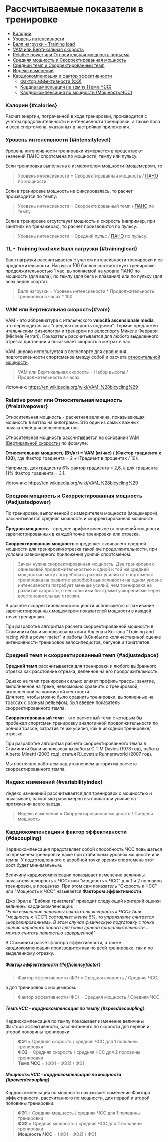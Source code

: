 # Рассчитываемые показатели в тренировке

* [Калории](#calories)
* [Уровень интенсивности](#intensitylevel)
* [Балл нагрузки - Training load](#trainingload)
* [VAM или Вертикальная скорость](#vam)
* [Relative power или Относительная мощность подъема](#relativepower)
* [Средняя мощность и Скорректированная мощность](#adjustedpower)
* [Средний темп и Скорректированный темп](#adjustedpace)
* [Индекс изменений](#variabilityindex)
* [Кардиокомпенсация и фактор эффективности](#decoupling)
  * [Фактор эффективности \(ФЭ\)](#efficiencyfactor)
  * [Кардиокомпенсация по темпу \(Темп:ЧСС\)](#speeddecoupling)
  * [Кардиокомпенсация по мощности \(Мощность:ЧСС\)](#powerdecoupling)

### Калории {#calories}

Расчет энергии, потраченной в ходе тренировки, производится с учетом продолжительности и интенсивности тренировки, а также пола и веса спортсмена, указанных в настройках приложения.

### Уровень интенсивности {#intensitylevel}

Уровень интенсивности тренировки измеряется в процентах от значений ПАНО спортсмена по мощности, темпу или пульсу.

Если тренировка выполнена с измерителем мощности \(мощемером\), то   
>Уровень интенсивности = Скорректированная мощность / [ПАНО](/basics/lactate-threshold.md) по мощности.

Если в тренировке мощность не фиксировалась, то расчет производится по темпу:  
>Уровень интенсивности = Скорректированный темп / [ПАНО](/basics/lactate-threshold.md) по темпу

Если в тренировке отсутствует мощность и скорость \(например, при занятиях на тренажерах\), то расчет производится по пульсу:  
>Уровень интенсивности = Средний пульс / [ПАНО](/basics/lactate-threshold.md) по пульсу.

### TL - Training load или Балл нагрузки {#trainingload}

Балл нагрузки рассчитывается с учетом интенсивности тренировки и ее продолжительности.  Нагрузка 100 баллов соответствует тренировке продолжительностью 1 час, выполняемой на уровне ПАНО по мощности \(для вела\), по темпу \(для бега и плавания\) или по пульсу \(для всех видов спорта\).

>Балл нагрузки = Уровень интенсивности \* Продолжительность тренировки в часах \* 100

### VAM или Вертикальная скорость{#vam}
VAM - это аббревиатура с итальянского **velocità ascensionale media**, что переводится как "средняя скорость подъема". Термин предложен итальянским физиологом и тренером по велоспорту Микеле Феррари (Michele Ferrari).  Показатель рассчитывается для любого выделенного отрезка дистанции и показывает скорость в метрах в час.

VAM широко используется в велоспорте для сравнения подготовленности спортсменов между собой и расчета [относительной мощности](#relativepower).

>VAM или Вертикальная скорость = Набор высоты / Продолжительность в часах.

Источник: https://en.wikipedia.org/wiki/VAM_%28bicycling%29

### Relative power или Относительная мощность {#relativepower}
Относительная мощность - расчетная величина, показывающая мощность в ваттах на килограмм. Это один из самых важных показателей для велосипедистов.

Относительная мощность рассчитывается на основании [VAM (Вертикальной скорости)](#vam) по формуле:

**Относительная мощность (Вт/кг) = VAM (м/час) / (Фактор градиента x 100)**,
где Фактор градиента = 2 + (Градиент в процентах / 10).

Например, для градиента 6% фактор градиента = 2,6, а для градиента 11% Фактор градиента = 3,1.

Источник: https://en.wikipedia.org/wiki/VAM_%28bicycling%29

### Средняя мощность и Скорректированная мощность {#adjustedpower}
По тренировке, выполненной с измерителем мощности (мощемером), рассчитывается средняя мощность и скорректированная мощность.

**Средняя мощность** - среднее арифметическое от значений мощности, зарегистрированных в каждой точке тренировки или отрезка.

**Скорректированная мощность** определяет эквивалент средней мощности для тренировки/отрезка такой же продолжительности, при условии равномерного приложения усилий спортсменом. 

> Зачем нужна скорректированная мощность. 
Две тренировки с одинаковой продолжительностью и одной и той же средней мощностью могут потребовать разных усилий от спортсмена: тренировка на развитие аэробной выносливости на одном уровне интенсивности потребует меньше усилий, чем тренировка на развитие скорости, с несколькими быстрыми ускорениями через восстановительные отрезки.

В расчете скорректированной мощности используется сглаживание зарегистрированных мощемером показателей мощности в каждой точке тренировки.

При разработке алгоритма расчета скорректированной мощности в Стаминити были использованы книга Аллена и Коггана "Training and racing with a power meter" и работы Ф.Скибы по количественной оценке интенсивности тренировок велосипедистов, бегунов и триатлетов.

### Средний темп и скорректированный темп {#adjustedpace}
**Средний темп** рассчитывается для тренировки и любого выбранного отрезка как расстояние отрезка, деленное на его продолжительность. 

Однако на темп тренировки сильно влияет профиль трассы: занятие, выполненное на треке, невозможно сравнить с тренировкой, выполненной на холмистой местности.  
Для того, чтобы можно было сравнить тренировки, выполненные на трассах с разным рельефом, был введен показатель скорректированного темпа.

**Скорректированный темп** - это расчетный темп с которым бы пробежал спортсмен тренировку аналогичной продолжительности по ровной трассе, затратив те же усилия, как в исходной тренировке/отрезке.

При разработке алгоритма расчета скорректированного темпа в Стаминити были использованы работы C.T.M Davies (1973 год), работы Alberto Minetti (2003 год), статья R.Lovett в Runnersworld (2007 год).

Мы постоянно работаем над уточнением алгоритма расчета скорректированного темпа.

### Индекс изменений {#variabilityindex}
Индекс изменений рассчитывается для тренировок с мощностью и показывает, насколько равномерно вы прилагали усилие на протяжении всего заезда. 
>Индекс изменений = Скорректированная мощность / Средняя мощность

### Кардиокомпенсация и фактор эффективности {#decoupling}

Кардиокомпенсация представляет собой способность ЧСС повышаться со временем тренировки даже при стабильных уровнях мощности или темпа. У подготовленного с аэробной точки зрения спортсмена этот рост будет минимальным.

Величину кардиокомпенсации показывает изменение величины показателя «скорость к ЧСС» или "мощность к ЧСС" для 1 и 2 половины тренировки, в процентах. При этом сам показатель "Скорость к ЧСС" или "Мощность к ЧСС" называется **Фактором эффективности**.

Джо Фрил в "Библии триатлета" приводит следующий критерий оценки величины кардиокомпенсации:  
_"Если изменение величины показателя «скорость к ЧСС» \(или "мощность к ЧСС"\) составляет менее 5%, то упражнение считается «коррелированным». В этом случае физическую подготовку с точки зрения аэробного порога для гонки данной продолжительности ... можно считать полностью завершенной"_

В Стаминити расчет фактора эффективности, а также кардиокомпенсации производится как по всей тренировке, так и по выделенному отрезку.

##### Фактор эффективности {#efficiencyfactor}

> Фактор эффективности \(ФЭ\) = Средняя скорость / Средняя ЧСС,

а для тренировок с мощемером:

> Фактор эффективности \(ФЭ\) = Средняя мощность / Средняя ЧСС.

##### Темп:ЧСС  - кардиокомпенсация по темпу {#speeddecoupling}

Кардиокомпенсация по темпу показывает изменение величины Фактора эффективности, рассчитанного по скорости для первой и второй половины тренировки:

  > **ФЭ1** = Средняя скорость / средняя ЧСС для 1 половины тренировки  
  > **ФЭ2** = Средняя скорость / средняя ЧСС для 2 половины тренировки  
  > **Темп:ЧСС** = \(ФЭ1 - ФЭ2\) / ФЭ1

##### Мощность:ЧСС  - кардиокомпенсация по мощности {#powerdecoupling}

Кардиокомпенсация по мощности показывает изменение Фактора эффективности, рассчитанного по мощности, для первой и второй половины тренировки:

  > **ФЭ1** = Средняя мощность / средняя ЧСС для 1 половины тренировки  
  > **ФЭ2** = Средняя мощность / средняя ЧСС для 2 половины тренировки  
  > **Мощность:ЧСС** = \(ФЭ1 - ФЭ2\) / ФЭ1



